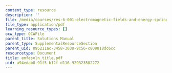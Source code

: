 ```yaml
---
content_type: resource
description: ''
file: /media/courses/res-6-001-electromagnetic-fields-and-energy-spring-2008/a94edab891f5b12fd116929323582272_emfesoln_title.pdf
file_type: application/pdf
learning_resource_types: []
ocw_type: OCWFile
parent_title: Solutions Manual
parent_type: SupplementalResourceSection
parent_uid: 095211ac-3458-3030-9c56-c809018dc6cc
resourcetype: Document
title: emfesoln_title.pdf
uid: a94edab8-91f5-b12f-d116-929323582272
---
```

